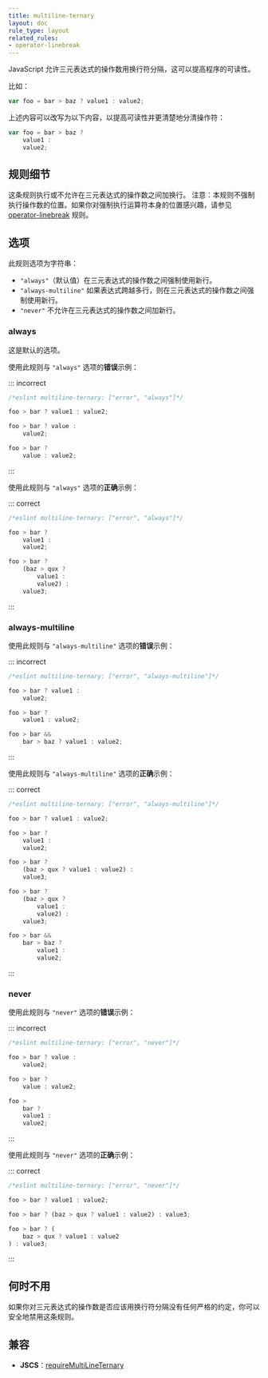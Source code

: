 ```yaml
---
title: multiline-ternary
layout: doc
rule_type: layout
related_rules:
- operator-linebreak
---
```


JavaScript 允许三元表达式的操作数用换行符分隔，这可以提高程序的可读性。

比如：

```js
var foo = bar > baz ? value1 : value2;
```

上述内容可以改写为以下内容，以提高可读性并更清楚地分清操作符：

```js
var foo = bar > baz ?
    value1 :
    value2;
```

## 规则细节

这条规则执行或不允许在三元表达式的操作数之间加换行。
注意：本规则不强制执行操作数的位置。如果你对强制执行运算符本身的位置感兴趣，请参见 [operator-linebreak](operator-linebreak) 规则。

## 选项

此规则选项为字符串：

* `"always"`（默认值）在三元表达式的操作数之间强制使用新行。
* `"always-multiline"` 如果表达式跨越多行，则在三元表达式的操作数之间强制使用新行。
* `"never"` 不允许在三元表达式的操作数之间加新行。

### always

这是默认的选项。

使用此规则与 `"always"` 选项的**错误**示例：

::: incorrect

```js
/*eslint multiline-ternary: ["error", "always"]*/

foo > bar ? value1 : value2;

foo > bar ? value :
    value2;

foo > bar ?
    value : value2;
```

:::

使用此规则与 `"always"` 选项的**正确**示例：

::: correct

```js
/*eslint multiline-ternary: ["error", "always"]*/

foo > bar ?
    value1 :
    value2;

foo > bar ?
    (baz > qux ?
        value1 :
        value2) :
    value3;
```

:::

### always-multiline

使用此规则与 `"always-multiline"` 选项的**错误**示例：

::: incorrect

```js
/*eslint multiline-ternary: ["error", "always-multiline"]*/

foo > bar ? value1 :
    value2;

foo > bar ?
    value1 : value2;

foo > bar &&
    bar > baz ? value1 : value2;
```

:::

使用此规则与 `"always-multiline"` 选项的**正确**示例：

::: correct

```js
/*eslint multiline-ternary: ["error", "always-multiline"]*/

foo > bar ? value1 : value2;

foo > bar ?
    value1 :
    value2;

foo > bar ?
    (baz > qux ? value1 : value2) :
    value3;

foo > bar ?
    (baz > qux ?
        value1 :
        value2) :
    value3;

foo > bar &&
    bar > baz ?
        value1 :
        value2;
```

:::

### never

使用此规则与 `"never"` 选项的**错误**示例：

::: incorrect

```js
/*eslint multiline-ternary: ["error", "never"]*/

foo > bar ? value :
    value2;

foo > bar ?
    value : value2;

foo >
    bar ?
    value1 :
    value2;
```

:::

使用此规则与 `"never"` 选项的**正确**示例：

::: correct

```js
/*eslint multiline-ternary: ["error", "never"]*/

foo > bar ? value1 : value2;

foo > bar ? (baz > qux ? value1 : value2) : value3;

foo > bar ? (
    baz > qux ? value1 : value2
) : value3;
```

:::

## 何时不用

如果你对三元表达式的操作数是否应该用换行符分隔没有任何严格的约定，你可以安全地禁用这条规则。

## 兼容

* **JSCS**：[requireMultiLineTernary](https://jscs-dev.github.io/rule/requireMultiLineTernary)
